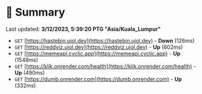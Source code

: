 # 📖 Summary
Last updated: **3/12/2023, 5:39:20 PTG "Asia/Kuala_Lumpur"**

- `GET` [https://hastebin.ujol.dev](https://hastebin.ujol.dev) - **Down** (126ms)
- `GET` [https://reddviz.ujol.dev](https://reddviz.ujol.dev) - **Up** (602ms)
- `GET` [https://memeapi.cyclic.app](https://memeapi.cyclic.app) - **Up** (1548ms)
- `GET` [https://klik.onrender.com/health](https://klik.onrender.com/health) - **Up** (490ms)
- `GET` [https://dumb.onrender.com](https://dumb.onrender.com) - **Up** (332ms)
